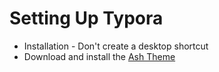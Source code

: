 # Setting Up Typora

* Installation - Don't create a desktop shortcut
* Download and install the [Ash Theme](http://theme.typora.io/theme/Ash/)

